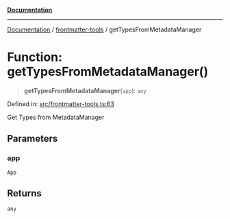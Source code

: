 [**Documentation**](../../README.md)

***

[Documentation](../../README.md) / [frontmatter-tools](../README.md) / getTypesFromMetadataManager

# Function: getTypesFromMetadataManager()

> **getTypesFromMetadataManager**(`app`): `any`

Defined in: [src/frontmatter-tools.ts:63](https://github.com/Christian-Me/folder-to-tags-plugin/blob/bf42295620335492a0928fbbe8ccca5ae986f975/src/frontmatter-tools.ts#L63)

Get Types from MetadataManager

## Parameters

### app

`App`

## Returns

`any`

